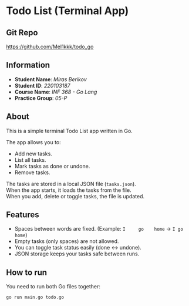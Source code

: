 # Todo List (Terminal App)

## Git Repo
https://github.com/Mel1kkk/todo_go

## Information
- **Student Name**: *Miras Berikov*
- **Student ID**: *220103187*
- **Course Name**: *INF 368 - Go Lang*
- **Practice Group**: *05-P*

## About
This is a simple terminal Todo List app written in Go.

The app allows you to:
- Add new tasks.
- List all tasks.
- Mark tasks as done or undone.
- Remove tasks.

The tasks are stored in a local JSON file (`tasks.json`).  
When the app starts, it loads the tasks from the file.  
When you add, delete or toggle tasks, the file is updated.

## Features
- Spaces between words are fixed. (Example: `I     go    home` → `I go home`)
- Empty tasks (only spaces) are not allowed.
- You can toggle task status easily (done ↔ undone).
- JSON storage keeps your tasks safe between runs.

## How to run
You need to run both Go files together:

```terminal
go run main.go todo.go

